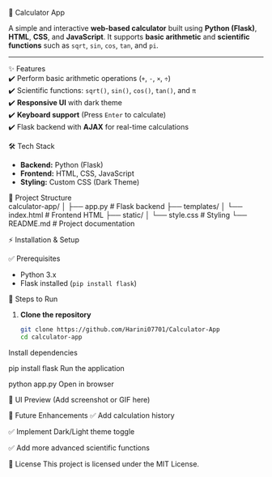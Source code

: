 🧮 Calculator App  

A simple and interactive **web-based calculator** built using **Python (Flask)**, **HTML**, **CSS**, and **JavaScript**. It supports **basic arithmetic** and **scientific functions** such as `sqrt`, `sin`, `cos`, `tan`, and `pi`.  

---

 ✨ Features  
✔️ Perform basic arithmetic operations (`+`, `-`, `×`, `÷`)  
✔️ Scientific functions: `sqrt()`, `sin()`, `cos()`, `tan()`, and `π`  
✔️ **Responsive UI** with dark theme  
✔️ **Keyboard support** (Press `Enter` to calculate)  
✔️ Flask backend with **AJAX** for real-time calculations  


 🛠️ Tech Stack  
- **Backend:** Python (Flask)  
- **Frontend:** HTML, CSS, JavaScript  
- **Styling:** Custom CSS (Dark Theme)  



 📂 Project Structure  
calculator-app/
│
├── app.py # Flask backend
├── templates/
│ └── index.html # Frontend HTML
├── static/
│ └── style.css # Styling
└── README.md # Project documentation



 ⚡ Installation & Setup  

 ✅ Prerequisites  
- Python 3.x  
- Flask installed (`pip install flask`)  

 🔧 Steps to Run  
1. **Clone the repository**  
   ```bash
   git clone https://github.com/Harini07701/Calculator-App
   cd calculator-app
Install dependencies


pip install flask
Run the application

python app.py
Open in browser


🎨 UI Preview
(Add screenshot or GIF here)

🚀 Future Enhancements
✅ Add calculation history

✅ Implement Dark/Light theme toggle

✅ Add more advanced scientific functions

📜 License
This project is licensed under the MIT License.

